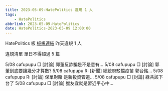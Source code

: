 ```yaml
---
title: 2023-05-09-HatePolitics 違規 1 人
tags:
    - HatePolitics
abbrlink: 2023-05-09-HatePolitics
date: HatePolitics-2023-05-09 12:00:00
---
```

HatePolitics 板 [板規連結](https://www.ptt.cc/bbs/HatePolitics/M.1617115262.A.D60.html)
昨天違規 1 人
<!-- more -->

違規清單
單日不得超過 5 篇

5/08 cafupupu □ [討論] 郭董反詐騙是不是意有…
5/08 cafupupu □ [討論] 郭董到底要讓幾分才算數?
5/08 cafupupu R: [新聞] 總統府駁擋疫苗 郭台銘…
5/08 cafupupu R: [討論] 保單對賭 是新投資管道…
5/08 cafupupu □ [討論] 綠共該下台了
5/08 cafupupu □ [討論] 猴友宜就是習近平心中…